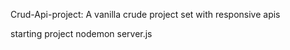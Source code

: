 Crud-Api-project:
 A vanilla crude project set with responsive apis

starting project
  nodemon server.js
